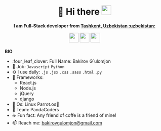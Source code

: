 <h1 align="center"> 🧔 Hi there <img src="https://raw.githubusercontent.com/MartinHeinz/MartinHeinz/master/wave.gif" width="30px">
 </h1>
 <p align="center"><strong>I am Full-Stack developer from <a href="https://www.google.com/maps/place/%D0%A2%D0%BE%D1%88%D0%BA%D0%B5%D0%BD%D1%82,+O%60zbekiston/@41.2825125,69.1392799,11z/data=!3m1!4b1!4m5!3m4!1s0x38ae8b0cc379e9c3:0xa5a9323b4aa5cb98!8m2!3d41.2994958!4d69.2400734" target="_blank">Tashkent, Uzbekistan :uzbekistan:</a> </strong></p>
<div align="center">
  <a href="https://www.instagram.com/bak1rof.f/" target="_blank"><img height="30" src="https://camo.githubusercontent.com/c9dacf0f25a1489fdbc6c0d2b41cda58b77fa210a13a886d6f99e027adfbd358/68747470733a2f2f6564656e742e6769746875622e696f2f537570657254696e7949636f6e732f696d616765732f7376672f696e7374616772616d2e737667" /></a>
   <a href="https://www.facebook.com/gulomjon.bakirov.7/" target="_blank"><img height="30" src="https://camo.githubusercontent.com/8f245234577766478eaf3ee72b0615e99bb9ef3eaa56e1c37f75692811181d5c/68747470733a2f2f6564656e742e6769746875622e696f2f537570657254696e7949636f6e732f696d616765732f7376672f66616365626f6f6b2e737667" /></a>
   <a href="https://t.me/bak1roff" target="_blank"><img height="30" src="https://camo.githubusercontent.com/f4b401dd7cd9b7840fd31acafd49e151a80e4c9600bf219934461b96dd98e013/68747470733a2f2f6564656e742e6769746875622e696f2f537570657254696e7949636f6e732f696d616765732f7376672f74656c656772616d2e737667" /></a>
</div>

<br />
<strong>BIO</strong>
<ul>
  <li> :four_leaf_clover: Full Name: Bakirov G`ulomjon</li>
  <li> 🐊 Job: <code>Javascript</code> <code>Python</code>  </li>
<!--   <li> 🏢 I'm freelancer</li> -->
  <li> ⚙️ I use daily: <code>.js</code> <code>.jsx</code> <code>.css</code> <code>.sass</code> <code>.html</code> <code>.py</code> </li>
  <li> 🍂 Frameworks: 
    <ul>
      <li>React.js</li>
      <li>Node.js</li>
      <li>jQuery</li>
      <li>django</li>
    </ul> 
  </li>
  <li> 🐧 Os: Linux  Parrot.os🦜 </li>
  <li> 🐼 Team: PandaCoders </li>
  <li> ☕ Fun fact: Any friend of coffe is a friend of mine!</li>
  <li> 📫 Reach me: <a href="https://gmail.com/bakirovgulomjon@gmail.com" target="_blank"> bakirovgulomjon@gmail.com </a> </li>
</ul>
